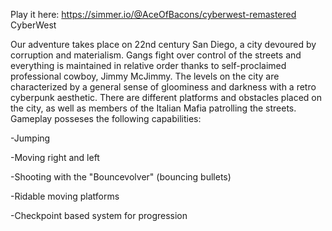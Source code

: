 Play it here: https://simmer.io/@AceOfBacons/cyberwest-remastered
CyberWest

Our adventure takes place on 22nd century San Diego, a city devoured by corruption and materialism. Gangs fight over control of the streets and everything is maintained in relative order thanks to self-proclaimed professional cowboy, Jimmy McJimmy. The levels on the city are characterized by a general sense of gloominess and darkness with a retro cyberpunk aesthetic. There are different platforms and obstacles placed on the city, as well as members of the Italian Mafia patrolling the streets. Gameplay posseses the following capabilities:

-Jumping

-Moving right and left

-Shooting with the "Bouncevolver" (bouncing bullets)

-Ridable moving platforms

-Checkpoint based system for progression

